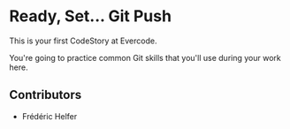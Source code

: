
# Ready, Set... Git Push

This is your first CodeStory at Evercode.

You're going to practice common Git skills that you'll use during your work here.

## Contributors

- Frédéric Helfer
